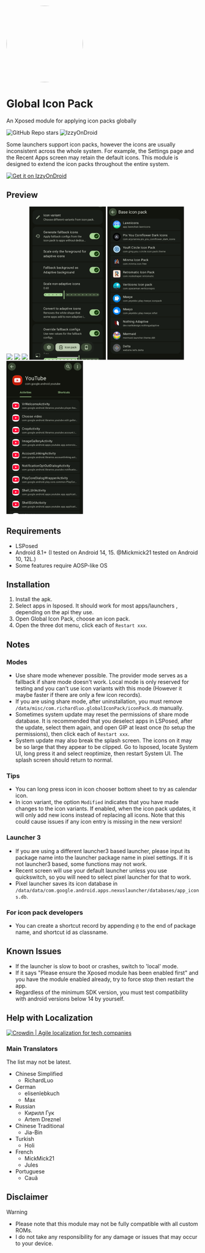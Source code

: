 <img width="200" height="200" style="display: block; border-radius: 9999px;" src="metadata/en-US/images/icon.png">

# Global Icon Pack
An Xposed module for applying icon packs globally

![GitHub Repo stars](https://img.shields.io/github/stars/RichardLuo0/global-icon-pack-android?style=for-the-badge&color=%23FF9800)
![IzzyOnDroid](https://img.shields.io/endpoint?url=https://apt.izzysoft.de/fdroid/api/v1/shield/com.richardluo.globalIconPack&style=for-the-badge&color=%234CAF50)

Some launchers support icon packs, however the icons are usually inconsistent across the whole system. For example, the Settings page and the Recent Apps screen may retain the default icons.
This module is designed to extend the icon packs throughout the entire system.

[<img src="https://gitlab.com/IzzyOnDroid/repo/-/raw/master/assets/IzzyOnDroid.png" alt="Get it on IzzyOnDroid" height="80">](https://apt.izzysoft.de/fdroid/index/apk/com.richardluo.globalIconPack)

## Preview
<div>
    <img src="metadata/en-US/images/phoneScreenshots/1.png" width="200" />
    <img src="metadata/en-US/images/phoneScreenshots/2.png" width="200" />
    <img src="metadata/en-US/images/phoneScreenshots/3.png" width="200" />
    <img src="metadata/en-US/images/phoneScreenshots/4.png" width="200" />
    <img src="metadata/en-US/images/phoneScreenshots/5.png" width="200" />
    <img src="metadata/en-US/images/phoneScreenshots/6.png" width="200" />
</div>

## Requirements
* LSPosed
* Android 8.1+ (I tested on Android 14, 15. @Mickmick21 tested on Android 10, 12L.)
* Some features require AOSP-like OS

## Installation
1. Install the apk. 
2. Select apps in lsposed. It should work for most apps/launchers , depending on the api they use.
3. Open Global Icon Pack, choose an icon pack.
4. Open the three dot menu, click each of `Restart xxx`.

## Notes
### Modes
* Use share mode whenever possible. The provider mode serves as a fallback if share mode doesn't work. Local mode is only reserved for testing and you can't use icon variants with this mode (However it maybe faster if there are only a few icon records).
* If you are using share mode, after uninstallation, you must remove `/data/misc/com.richardluo.globalIconPack/iconPack.db` manually.
* Sometimes system update may reset the permissions of share mode database. It is recommended that you deselect apps in LSPosed, after the update, select them again, and open GIP at least once (to setup the permissions), then click each of `Restart xxx`.
* System update may also break the splash screen. The icons on it may be so large that they appear to be clipped. Go to lsposed, locate System UI, long press it and select reoptimize, then restart System UI. The splash screen should return to normal.
### Tips
* You can long press icon in icon chooser bottom sheet to try as calendar icon.
* In icon variant, the option `Modified` indicates that you have made changes to the icon variants. If enabled, when the icon pack updates, it will only add new icons instead of replacing all icons. Note that this could cause issues if any icon entry is missing in the new version!
### Launcher 3
* If you are using a different launcher3 based launcher, please input its package name into the launcher package name in pixel settings. If it is not launcher3 based, some functions may not work.
* Recent screen will use your default launcher unless you use quickswitch, so you will need to select pixel launcher for that to work.
* Pixel launcher saves its icon database in `/data/data/com.google.android.apps.nexuslauncher/databases/app_icons.db`.
### For icon pack developers
* You can create a shortcut record by appending `@` to the end of package name, and shortcut id as classname.

## Known Issues
* If the launcher is slow to boot or crashes, switch to 'local' mode.
* If it says "Please ensure the Xposed module has been enabled first" and you have the module enabled already, try to force stop then restart the app.
* Regardless of the minimum SDK version, you must test compatibility with android versions below 14 by yourself.

## Help with Localization
<a href="https://crowdin.com/project/global-icon-pack-android" rel="nofollow"><img style="width:140;height:40px" src="https://badges.crowdin.net/badge/light/crowdin-on-dark.png" srcset="https://badges.crowdin.net/badge/light/crowdin-on-dark.png 1x,https://badges.crowdin.net/badge/light/crowdin-on-dark@2x.png 2x" alt="Crowdin | Agile localization for tech companies" /></a>

### Main Translators
The list may not be latest.
- Chinese Simplified
  - RichardLuo
- German
  - elisenlebkuch
  - Max
- Russian
  - Кирилл Гук
  - Artem Dreznel
- Chinese Traditional
  - Jia-Bin
- Turkish
  - Holi
- French
  - MickMick21
  - Jules
- Portuguese
  - Cauã

## Disclaimer
> [!WARNING]
> * Please note that this module may not be fully compatible with all custom ROMs. 
> * I do not take any responsibility for any damage or issues that may occur to your device.
